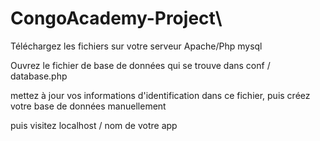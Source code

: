 # CongoAcademy-Project\

Téléchargez les fichiers sur votre serveur Apache/Php  mysql

Ouvrez le fichier de base de données qui se trouve dans conf / database.php

mettez à jour vos informations d'identification dans ce fichier, puis créez votre base de données manuellement

puis visitez localhost / nom de votre app
